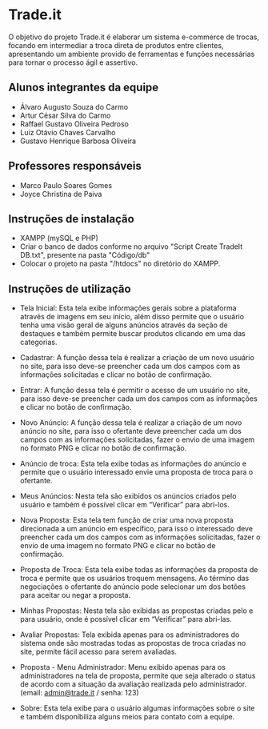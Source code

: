 # Trade.it

O objetivo do projeto Trade.it é elaborar um sistema e-commerce de trocas, focando em intermediar a troca direta de produtos entre clientes, apresentando um ambiente provido de ferramentas e funções necessárias para tornar o processo ágil e assertivo.  

## Alunos integrantes da equipe

* Álvaro Augusto Souza do Carmo
* Artur César Silva do Carmo
* Raffael Gustavo Oliveira Pedroso
* Luiz Otávio Chaves Carvalho
* Gustavo Henrique Barbosa Oliveira

## Professores responsáveis

* Marco Paulo Soares Gomes
* Joyce Christina de Paiva

## Instruções de instalação

* XAMPP (mySQL e PHP)
* Criar o banco de dados conforme no arquivo "Script Create TradeIt DB.txt", presente na pasta "Código/db"
* Colocar o projeto na pasta "/htdocs" no diretório do XAMPP.

## Instruções de utilização

* Tela Inicial: Esta tela exibe informações gerais sobre a plataforma através de imagens em seu início, além disso permite que o usuário tenha uma visão geral de alguns anúncios através da seção de destaques e também permite buscar produtos clicando em uma das categorias.

* Cadastrar: A função dessa tela é realizar a criação de um novo usuário no site, para isso deve-se preencher cada um dos campos com as informações solicitadas e clicar no botão de confirmação.

* Entrar: A função dessa tela é permitir o acesso de um usuário no site, para isso deve-se preencher cada um dos campos com as informações e clicar no botão de confirmação.

* Novo Anúncio: A função dessa tela é realizar a criação de um novo anúncio no site, para isso o ofertante deve preencher cada um dos campos com as informações solicitadas, fazer o envio de uma imagem no formato PNG e clicar no botão de confirmação.

* Anúncio de troca: Esta tela exibe todas as informações do anúncio e permite que o usuário interessado envie uma proposta de troca para o ofertante.

* Meus Anúncios: Nesta tela são exibidos os anúncios criados pelo usuário e também é possível clicar em “Verificar” para abri-los.

* Nova Proposta: Esta tela tem função de criar uma nova proposta direcionada a um anúncio em específico, para isso o interessado deve preencher cada um dos campos com as informações solicitadas, fazer o envio de uma imagem no formato PNG e clicar no botão de confirmação.

* Proposta de Troca: Esta tela exibe todas as informações da proposta de troca e permite que os usuários troquem mensagens. Ao término das negociações o ofertante do anúncio pode selecionar um dos botões para aceitar ou negar a proposta.

* Minhas Propostas: Nesta tela são exibidas as propostas criadas pelo e para usuário, onde é possível clicar em “Verificar” para abri-las.

* Avaliar Propostas: Tela exibida apenas para os administradores do sistema onde são mostradas todas as propostas de troca criadas no site, permite fácil acesso para serem avaliadas.

* Proposta - Menu Administrador: Menu exibido apenas para os administradores na tela de proposta, permite que seja alterado o status de acordo com a situação da avaliação realizada pelo administrador. (email: admin@trade.it / senha: 123)

* Sobre: Esta tela exibe para o usuário algumas informações sobre o site e também disponibiliza alguns meios para contato com a equipe.

